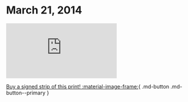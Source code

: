 # March 21, 2014

![](https://www.achewood.com/comic.php?date=03212014)

[Buy a signed strip of this print! :material-image-frame:](https://achewood-holiday-pop-up.myshopify.com/products/strip#03212014){ .md-button .md-button--primary }
